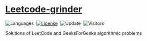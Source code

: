# [Leetcode-grinder](https://github.com/atanughosh01/Leetcode-grinder)

![Languages](https://img.shields.io/badge/C++17%20%2F%20C++20-orange.svg)&nbsp;
[![License](https://img.shields.io/badge/license-MIT-blue.svg)](./LICENSE.md)&nbsp;
![Update](https://img.shields.io/badge/update-daily-green.svg)&nbsp;
![Visitors](https://visitor-badge.laobi.icu/badge?page_id=atanughosh01.leetcode.grinder)

Solutions of LeetCode and GeeksForGeeks algorithmic problems
